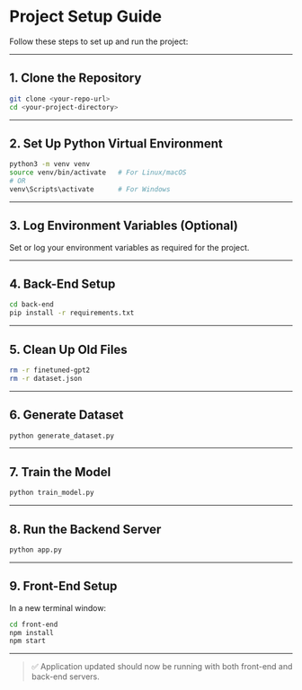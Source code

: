 
# Project Setup Guide

Follow these steps to set up and run the project:

---

## 1. Clone the Repository

```bash
git clone <your-repo-url>
cd <your-project-directory>
```

---

## 2. Set Up Python Virtual Environment

```bash
python3 -m venv venv
source venv/bin/activate   # For Linux/macOS
# OR
venv\Scripts\activate      # For Windows
```

---

## 3. Log Environment Variables (Optional)

Set or log your environment variables as required for the project.

---

## 4. Back-End Setup

```bash
cd back-end
pip install -r requirements.txt
```

---

## 5. Clean Up Old Files

```bash
rm -r finetuned-gpt2
rm -r dataset.json
```

---

## 6. Generate Dataset

```bash
python generate_dataset.py
```

---

## 7. Train the Model

```bash
python train_model.py
```

---

## 8. Run the Backend Server

```bash
python app.py
```

---

## 9. Front-End Setup

In a new terminal window:

```bash
cd front-end
npm install
npm start
```

---

> ✅ Application updated should now be running with both front-end and back-end servers.